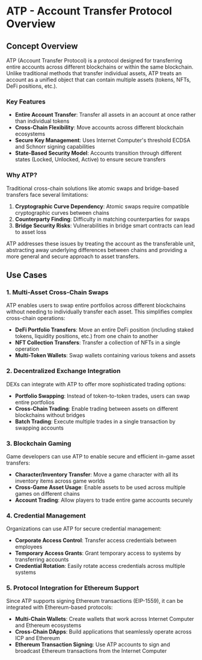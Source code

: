 # ATP - Account Transfer Protocol Overview

## Concept Overview

ATP (Account Transfer Protocol) is a protocol designed for transferring entire accounts across different blockchains or within the same blockchain. Unlike traditional methods that transfer individual assets, ATP treats an account as a unified object that can contain multiple assets (tokens, NFTs, DeFi positions, etc.).

### Key Features

- **Entire Account Transfer**: Transfer all assets in an account at once rather than individual tokens
- **Cross-Chain Flexibility**: Move accounts across different blockchain ecosystems
- **Secure Key Management**: Uses Internet Computer's threshold ECDSA and Schnorr signing capabilities
- **State-Based Security Model**: Accounts transition through different states (Locked, Unlocked, Active) to ensure secure transfers

### Why ATP?

Traditional cross-chain solutions like atomic swaps and bridge-based transfers face several limitations:

1. **Cryptographic Curve Dependency**: Atomic swaps require compatible cryptographic curves between chains
2. **Counterparty Finding**: Difficulty in matching counterparties for swaps
3. **Bridge Security Risks**: Vulnerabilities in bridge smart contracts can lead to asset loss

ATP addresses these issues by treating the account as the transferable unit, abstracting away underlying differences between chains and providing a more general and secure approach to asset transfers.

## Use Cases

### 1. Multi-Asset Cross-Chain Swaps

ATP enables users to swap entire portfolios across different blockchains without needing to individually transfer each asset. This simplifies complex cross-chain operations:

- **DeFi Portfolio Transfers**: Move an entire DeFi position (including staked tokens, liquidity positions, etc.) from one chain to another
- **NFT Collection Transfers**: Transfer a collection of NFTs in a single operation
- **Multi-Token Wallets**: Swap wallets containing various tokens and assets

### 2. Decentralized Exchange Integration

DEXs can integrate with ATP to offer more sophisticated trading options:

- **Portfolio Swapping**: Instead of token-to-token trades, users can swap entire portfolios
- **Cross-Chain Trading**: Enable trading between assets on different blockchains without bridges
- **Batch Trading**: Execute multiple trades in a single transaction by swapping accounts

### 3. Blockchain Gaming

Game developers can use ATP to enable secure and efficient in-game asset transfers:

- **Character/Inventory Transfer**: Move a game character with all its inventory items across game worlds
- **Cross-Game Asset Usage**: Enable assets to be used across multiple games on different chains
- **Account Trading**: Allow players to trade entire game accounts securely

### 4. Credential Management

Organizations can use ATP for secure credential management:

- **Corporate Access Control**: Transfer access credentials between employees
- **Temporary Access Grants**: Grant temporary access to systems by transferring accounts
- **Credential Rotation**: Easily rotate access credentials across multiple systems

### 5. Protocol Integration for Ethereum Support

Since ATP supports signing Ethereum transactions (EIP-1559), it can be integrated with Ethereum-based protocols:

- **Multi-Chain Wallets**: Create wallets that work across Internet Computer and Ethereum ecosystems
- **Cross-Chain DApps**: Build applications that seamlessly operate across ICP and Ethereum
- **Ethereum Transaction Signing**: Use ATP accounts to sign and broadcast Ethereum transactions from the Internet Computer
